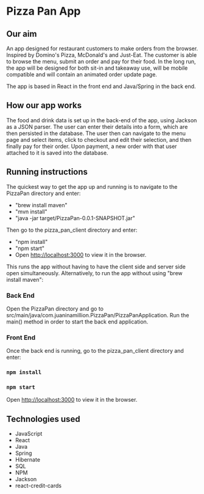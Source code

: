 # Pizza Pan App

## Our aim

An app designed for restaurant customers to make orders from the browser. Inspired by Domino's Pizza, McDonald's and Just-Eat. The customer is able to browse the menu, submit an order and pay for their food. In the long run, the app will be designed for both sit-in and takeaway use, will be mobile compatible and will contain an animated order update page.

The app is based in React in the front end and Java/Spring in the back end.

## How our app works

The food and drink data is set up in the back-end of the app, using Jackson as a JSON parser. The user can enter their details into a form, which are then persisted in the database. The user then can navigate to the menu page and select items, click to checkout and edit their selection, and then finally pay for their order. Upon payment, a new order with that user attached to it is saved into the database.  

## Running instructions

The quickest way to get the app up and running is to navigate to the PizzaPan directory and enter:
- "brew install maven" 
- "mvn install"
- "java -jar target/PizzaPan-0.0.1-SNAPSHOT.jar"

Then go to the pizza_pan_client directory and enter: 
- "npm install"
- "npm start"
- Open [http://localhost:3000](http://localhost:3000) to view it in the browser.

This runs the app without having to have the client side and server side open simultaneously. Alternatively, to run the app without using "brew install maven": 

### Back End

Open the PizzaPan directory and go to src/main/java/com.juaninamillion.PizzaPan/PizzaPanApplication. Run the main() method in order to start the back end application. 

### Front End

Once the back end is running, go to the pizza_pan_client directory and enter:

### `npm install`

### `npm start`

Open [http://localhost:3000](http://localhost:3000) to view it in the browser.

## Technologies used

- JavaScript
- React
- Java
- Spring
- Hibernate
- SQL
- NPM
- Jackson
- react-credit-cards



